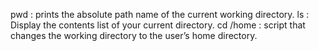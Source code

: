 pwd : prints the absolute path name of the current working directory.
ls : Display the contents list of your current directory.
cd /home : script that changes the working directory to the user’s home directory.
